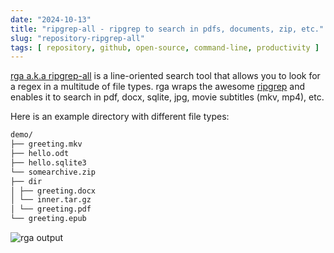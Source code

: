 ```yaml
---
date: "2024-10-13"
title: "ripgrep-all - ripgrep to search in pdfs, documents, zip, etc."
slug: "repository-ripgrep-all"
tags: [ repository, github, open-source, command-line, productivity ]
---
```




[rga a.k.a ripgrep-all][1] is a line-oriented search tool that allows you to look for a regex in a multitude of file types. rga wraps the awesome [ripgrep][2] and enables it to search in pdf, docx, sqlite, jpg, movie subtitles (mkv, mp4), etc.

Here is an example directory with different file types:

```bash
demo/
├── greeting.mkv
├── hello.odt
├── hello.sqlite3
└── somearchive.zip
├── dir
│ ├── greeting.docx
│ └── inner.tar.gz
│ └── greeting.pdf
└── greeting.epub
```

![rga output][3]



  [1]: https://github.com/phiresky/ripgrep-all
  [2]: https://github.com/BurntSushi/ripgrep
  [3]: https://raw.githubusercontent.com/phiresky/ripgrep-all/b4dbe1b8e802a8139cca33a4640ed99fded5cbe3/doc/demodir.png

